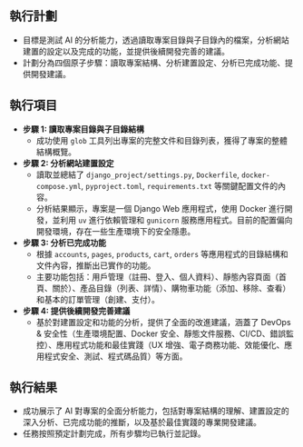 ## 執行計劃

*   目標是測試 AI 的分析能力，透過讀取專案目錄與子目錄內的檔案，分析網站建置的設定以及完成的功能，並提供後續開發完善的建議。
*   計劃分為四個原子步驟：讀取專案結構、分析建置設定、分析已完成功能、提供開發建議。

## 執行項目

*   **步驟 1: 讀取專案目錄與子目錄結構**
    *   成功使用 `glob` 工具列出專案的完整文件和目錄列表，獲得了專案的整體結構概覽。
*   **步驟 2: 分析網站建置設定**
    *   讀取並總結了 `django_project/settings.py`, `Dockerfile`, `docker-compose.yml`, `pyproject.toml`, `requirements.txt` 等關鍵配置文件的內容。
    *   分析結果顯示，專案是一個 Django Web 應用程式，使用 Docker 進行開發，並利用 `uv` 進行依賴管理和 `gunicorn` 服務應用程式。目前的配置偏向開發環境，存在一些生產環境下的安全隱患。
*   **步驟 3: 分析已完成功能**
    *   根據 `accounts`, `pages`, `products`, `cart`, `orders` 等應用程式的目錄結構和文件內容，推斷出已實作的功能。
    *   主要功能包括：用戶管理（註冊、登入、個人資料）、靜態內容頁面（首頁、關於）、產品目錄（列表、詳情）、購物車功能（添加、移除、查看）和基本的訂單管理（創建、支付）。
*   **步驟 4: 提供後續開發完善建議**
    *   基於對建置設定和功能的分析，提供了全面的改進建議，涵蓋了 DevOps & 安全性（生產環境配置、Docker 安全、靜態文件服務、CI/CD、錯誤監控）、應用程式功能和最佳實踐（UX 增強、電子商務功能、效能優化、應用程式安全、測試、程式碼品質）等方面。

## 執行結果

*   成功展示了 AI 對專案的全面分析能力，包括對專案結構的理解、建置設定的深入分析、已完成功能的推斷，以及基於最佳實踐的專業開發建議。
*   任務按照預定計劃完成，所有步驟均已執行並記錄。
